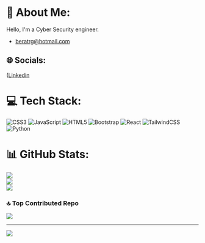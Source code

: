 # 💫 About Me:
Hello, I'm a Cyber Security engineer.

- beratrg@hotmail.com


## 🌐 Socials:
([Linkedin]((https://www.linkedin.com/in/beratkaraa/)) 
# 💻 Tech Stack:
![CSS3](https://img.shields.io/badge/css3-%231572B6.svg?style=for-the-badge&logo=css3&logoColor=white) ![JavaScript](https://img.shields.io/badge/javascript-%23323330.svg?style=for-the-badge&logo=javascript&logoColor=%23F7DF1E) ![HTML5](https://img.shields.io/badge/html5-%23E34F26.svg?style=for-the-badge&logo=html5&logoColor=white) ![Bootstrap](https://img.shields.io/badge/bootstrap-%23563D7C.svg?style=for-the-badge&logo=bootstrap&logoColor=white) ![React](https://img.shields.io/badge/react-%2320232a.svg?style=for-the-badge&logo=react&logoColor=%2361DAFB) ![TailwindCSS](https://img.shields.io/badge/tailwindcss-%2338B2AC.svg?style=for-the-badge&logo=tailwind-css&logoColor=white)  ![Python](https://img.shields.io/badge/python-3670A0?style=for-the-badge&logo=python&logoColor=ffdd54)
# 📊 GitHub Stats:
![](https://github-readme-stats.vercel.app/api?username=koraydincc&theme=dark&hide_border=false&include_all_commits=true&count_private=true)<br/>
![](https://github-readme-streak-stats.herokuapp.com/?user=koraydincc&theme=dark&hide_border=false)<br/>
![](https://github-readme-stats.vercel.app/api/top-langs/?username=koraydincc&theme=dark&hide_border=false&include_all_commits=true&count_private=true&layout=compact)

### 🔝 Top Contributed Repo
![](https://github-contributor-stats.vercel.app/api?username=koraydincc&limit=5&theme=tokyonight&combine_all_yearly_contributions=true)

---
[![](https://visitcount.itsvg.in/api?id=koraydincc&icon=2&color=4)](https://visitcount.itsvg.in)

<!-- Proudly created with GPRM ( https://gprm.itsvg.in ) -->
